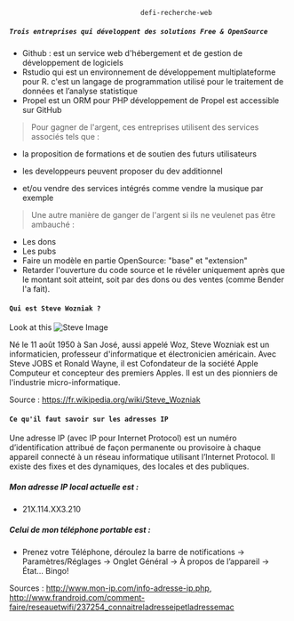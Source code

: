                                		 defi-recherche-web

##### ```Trois entreprises qui développent des solutions Free & OpenSource ```

- Github : est un service web d'hébergement et de gestion de développement de logiciels
- Rstudio qui est un environnement de développement multiplateforme pour R. c'est un langage de programmation utilisé pour le traitement de données et l’analyse statistique
- Propel est un ORM pour PHP  développement de Propel est accessible sur GitHub

> Pour gagner de l'argent, ces entreprises utilisent des services associés tels que :
- la proposition de formations et de soutien des futurs utilisateurs
- les developpeurs peuvent proposer du dev additionnel

- et/ou vendre des services intégrés comme vendre la musique par exemple

>Une autre manière de ganger de l'argent si ils ne veulenet pas être ambauché :
- Les dons
- Les pubs
- Faire un modèle en partie OpenSource: "base" et "extension" 
- Retarder l'ouverture du code source et le révéler uniquement après que le montant soit atteint, soit par des dons ou des ventes (comme Bender l'a fait).

                            
#### ```Qui est Steve Wozniak ? ```
Look at this ![Steve Image](https://upload.wikimedia.org/wikipedia/commons/thumb/f/f6/Steve_Wozniak.jpg/800px-Steve_Wozniak.jpg "Steve Image")

Né le 11 août 1950 à San José, aussi appelé Woz, Steve Wozniak est un informaticien, professeur d'informatique et électronicien américain. Avec Steve JOBS et Ronald Wayne, il est Cofondateur de la société Apple Computeur et concepteur des premiers Apples. Il est un des pionniers de l'industrie micro-informatique.

Source : <https://fr.wikipedia.org/wiki/Steve_Wozniak>

				
####  ```Ce qu'il faut savoir sur les adresses IP ```

Une adresse IP (avec IP pour Internet Protocol) est un numéro d’identification attribué de façon permanente ou provisoire à chaque appareil connecté à un réseau informatique utilisant l’Internet Protocol. Il existe des fixes et des dynamiques, des locales et des publiques.

#####  Mon adresse IP local actuelle est :
- 21X.114.XX3.210
		
##### Celui de mon téléphone portable est :
- Prenez votre Téléphone, déroulez la barre de notifications → Paramètres/Réglages → Onglet Général → À propos de l’appareil → État... Bingo!

Sources : <http://www.mon-ip.com/info-adresse-ip.php>, 
<http://www.frandroid.com/comment-faire/reseauetwifi/237254_connaitreladresseipetladressemac>